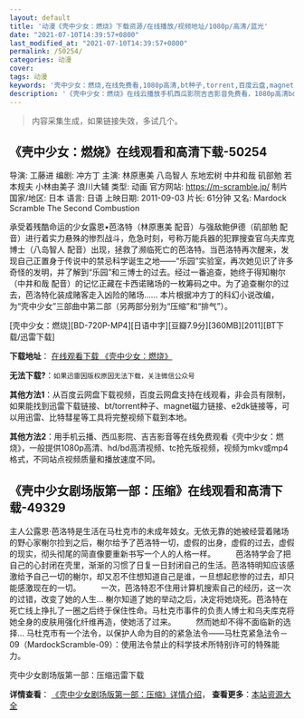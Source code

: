 ```yaml
---
layout: default
title: '动漫《壳中少女：燃烧》下载资源/在线播放/视频地址/1080p/高清/蓝光'
date: "2021-07-10T14:39:57+0800"
last_modified_at: "2021-07-10T14:39:57+0800"
permalink: /50254/
categories: 动漫
cover:
tags: 动漫
keywords: '壳中少女：燃烧,在线免费看,1080p高清,bt种子,torrent,百度云盘,magnet,磁力链,迅雷下载资源'
description: '《壳中少女：燃烧》在线云播放手机西瓜影院吉吉影音免费看，1080p高清bd/hd未删减完整版和tc抢先枪版，mkv/mp4格式，附带bt/torrent种子、magnet/磁力链、百度云盘、网盘资源迅雷下载链接'
---
```


>内容采集生成，如果链接失效，多试几个。


## 《壳中少女：燃烧》在线观看和高清下载-50254

导演: 工藤进 编剧: 冲方丁 主演: 林原惠美 八岛智人 东地宏树 中井和哉 矶部勉 若本规夫 小林由美子 浪川大辅 类型: 动画 官方网站: https://m-scramble.jp/ 制片国家/地区: 日本 语言: 日语 上映日期: 2011-09-03 片长: 61分钟 又名: Mardock Scramble The Second Combustion

承受着残酷命运的少女露恩•芭洛特（林原惠美 配音）与强敌鲍伊德（矶部勉 配音）进行着实力悬殊的惨烈战斗，危急时刻，号称万能兵器的犯罪搜查官乌夫库克博士（八岛智人 配音）出现，拯救了濒临死亡的芭洛特。当芭洛特再次醒来，发现自己正置身于传说中的禁忌科学诞生之地——“乐园”实验室，再次她见识了许多奇怪的发明，并了解到“乐园”和三博士的过去。经过一番追查，她终于得知榭尔（中井和哉 配音）的记忆正藏在卡西诺赌场的一枚筹码之中。为了追查榭尔的过去，芭洛特化装成赌客走入凶险的赌场…… 本片根据冲方丁的科幻小说改编，为“壳中少女”三部曲中第二部（另两部分别为“压缩”和“排气”）。


[壳中少女：燃烧][BD-720P-MP4][日语中字][豆瓣7.9分][360MB][2011][BT下载/迅雷下载]

**下载地址**： [在线观看下载 《壳中少女：燃烧》](https://www.btdx8.com/torrent/mardock_scramble_the_second_combustion_2011.html) 


**无法下载?**：`如果迅雷因版权原因无法下载，关注微信公众号 `

**其他方法1**：从百度云网盘下载视频，百度云网盘支持在线观看，非会员有限制，如果能找到迅雷下载链接、bt/torrent种子、magnet磁力链接、e2dk链接等，可以用迅雷、比特彗星等工具将完整视频下载到本地。

**其他方法2**：用手机云播、西瓜影院、吉吉影音等在线免费观看《壳中少女：燃烧》，一般提供1080p高清、hd/bd高清视频、tc抢先版视频，视频为mkv或mp4格式，不同站点视频质量和播放速度不同。


## 《壳中少女剧场版第一部：压缩》在线观看和高清下载-49329

主人公露恩&middot;芭洛特是生活在马杜克市的未成年妓女。无依无靠的她被经营着赌场的野心家榭尔捡到之后，榭尔给予了芭洛特一切，虚假的出身，虚假的过去，虚假的现实，彻头彻尾的简直像要重新书写一个人的人格一样。 　　 芭洛特学会了把自己的心封闭在壳里，渐渐的习惯了日复一日封闭自己的生活。芭洛特明知应该感激给予自己一切的榭尔，却又忍不住想知道自己是谁，一旦想起悲惨的过去，却只能感激现在的一切。 　　 一次，芭洛特忍不住用计算机搜索自己的经历，这一次的过错，改变了她的人生… 榭尔知道了她的举动之后，决定将她烧死。芭洛特在死亡线上挣扎了一圈之后终于保住性命。马杜克市事件的负责人博士和乌夫库克将她全身的皮肤用强化纤维再造，使她活了过来。 　　 然而她却不得不面临新的选择… 马杜克市有一个法令，以保护人命为目的的紧急法令&mdash;—马杜克紧急法令－09（MardockScramble-09）：使用法令禁止的科学技术所特别许可的特殊能力。<br />


壳中少女剧场版第一部：压缩迅雷下载

**详情查看**： [《壳中少女剧场版第一部：压缩》详情介绍](/movie/49329/)， **查看更多**：[本站资源大全](/movie/t/all/)

